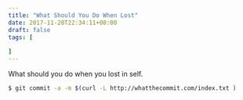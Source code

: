 ```yaml
---
title: "What Should You Do When Lost"
date: 2017-11-28T22:34:11+08:00
draft: false
tags: [
  
]
---
```


What should you do when you lost in self.

<!--more-->

```bash
$ git commit -a -m $(curl -L http://whatthecommit.com/index.txt )
```
